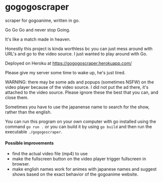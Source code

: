 # gogogoscraper
scraper for gogoanime, written in go.

Go Go Go and never stop Going.

It's like a match made in heaven.

<!-- ![Chitanda_Eru_Holding_GO_Programming_Language](https://user-images.githubusercontent.com/68170909/149233085-d8ff020f-8439-438a-ae4e-8c97044e8b77.jpg) -->

Honestly this project is kinda worthless bc you can just mess around with URL's and go to the video source. I just wanted to play around with Go.

Deployed on Heroku at https://gogogoscraper.herokuapp.com/

Please give my server some time to wake up, he's just tired.

WARNING: there may be some ads and popups (sometimes NSFW) on the video player because of the video source. I did not put the ad there, it's attached to the video source. Please ignore these the best that you can, and close them.

Sometimes you have to use the japanense name to search for the show, rather than the english.

You can run this program on your own computer with go installed using the command `go run .` or you can build it by using `go build` and then run the executable `./gogogoscraper`.

#### Possible improvements
- find the actual video file (mp4) to use
- make the fullscreen button on the video player trigger fullscreen in browser.
- make english names work for animes with japanese names and suggest shows based on the exact behavior of the gogoanime website.
